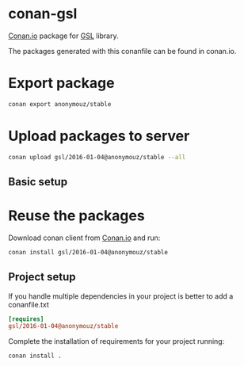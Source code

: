 # conan-gsl
[Conan.io](http://conan.io/) package for [GSL](https://github.com/Microsoft/GSL) library.

The packages generated with this conanfile can be found in conan.io.

# Export package

```sh
conan export anonymouz/stable
```

# Upload packages to server

```sh
conan upload gsl/2016-01-04@anonymouz/stable --all
```

## Basic setup

# Reuse the packages

Download conan client from [Conan.io](http://conan.io) and run:

```sh
conan install gsl/2016-01-04@anonymouz/stable
```

## Project setup

If you handle multiple dependencies in your project is better to add a conanfile.txt

```ini
[requires]
gsl/2016-01-04@anonymouz/stable
```

Complete the installation of requirements for your project running:

```sh
conan install .
```

